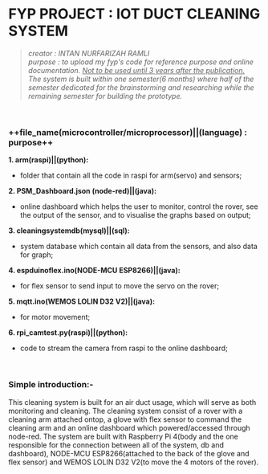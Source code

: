# **FYP PROJECT : IOT DUCT CLEANING SYSTEM**
>_creator : INTAN NURFARIZAH RAMLI
> <br>purpose : to upload my fyp's code for reference purpose and online documentation. <ins>Not to be used until 3 years after the publication.</ins>
> <br>The system is built within one semester(6 months) where half of the semester dedicated for the brainstorming and researching while the remaining semester for building the prototype._

<br>

### **++file_name(microcontroller/microprocessor)||(language) : purpose++**
**1. arm(raspi)||(python):**
  - folder that contain all the code in raspi for arm(servo) and sensors;

**2. PSM_Dashboard.json (node-red)||(java):**
  - online dashboard which helps the user to monitor, control the rover, see the output of the sensor, and to visualise the graphs based on output;
    
**3. cleaningsystemdb(mysql)||(sql):**
  - system database which contain all data from the sensors, and also data for graph;

**4. espduinoflex.ino(NODE-MCU ESP8266)||(java):**
  - for flex sensor to send input to move the servo on the rover;
    
**5. mqtt.ino(WEMOS LOLIN D32 V2)||(java):**
  - for motor movement;
    
**6. rpi_camtest.py(raspi)||(python):**
  - code to stream the camera from raspi to the online dashboard; 

<br>

### **Simple introduction:-**<br>
This cleaning system is built for an air duct usage, which will serve as both monitoring and cleaning. The cleaning system consist of a rover with a cleaning arm attached ontop, a glove with flex sensor to command the cleaning arm and an online dashboard which powered/accessed through node-red. The system are built with Raspberry Pi 4(body and the one responsible for the connection between all of the system, db and dashboard), NODE-MCU ESP8266(attached to the back of the glove and flex sensor) and WEMOS LOLIN D32 V2(to move the 4 motors of the rover).

